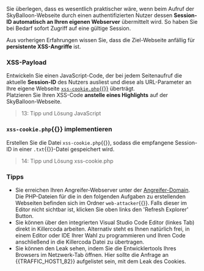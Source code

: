 Sie überlegen, dass es wesentlich praktischer wäre, wenn beim Aufruf der SkyBalloon-Webseite durch einen authentifizierten Nutzer dessen **Session-ID automatisch an Ihren eigenen Webserver** übermittelt wird. So haben Sie bei Bedarf sofort Zugriff auf eine gültige Session.

Aus vorherigen Erfahrungen wissen Sie, dass die Ziel-Webseite anfällig für **persistente XSS-Angriffe** ist.

### XSS-Payload
Entwickeln Sie einen JavaScript-Code, der bei jedem Seitenaufruf die aktuelle **Session-ID** des Nutzers ausliest und diese als URL-Parameter an Ihre eigene Webseite [`xss-cookie.php`{{}}]({{TRAFFIC_HOST1_82}}/xss-cookie.php) überträgt.  
Platzieren Sie Ihren XSS-Code **anstelle eines Highlights** auf der SkyBalloon-Webseite.

>13: Tipp und Lösung JavaScript

### `xss-cookie.php`{{}} implementieren
Erstellen Sie die Datei `xss-cookie.php`{{}}, sodass die empfangene Session-ID in einer `.txt`{{}}-Datei gespeichert wird.

>14: Tipp und Lösung xss-cookie.php

### Tipps
- Sie erreichen Ihren Angreifer-Webserver unter der [Angreifer-Domain]({{TRAFFIC_HOST1_82}}). 
Die PHP-Dateien für die in den folgenden Aufgaben zu erstellenden Webseiten befinden sich im Ordner `web-attacker`{{}}. Falls dieser im Editor nicht sichtbar ist, klicken Sie oben links den 'Refresh Explorer' Button.
- Sie können über den integrierten Visual Studio Code Editor (linkes Tab) direkt in Killercoda arbeiten. Alternativ steht es Ihnen natürlich frei, in einem Editor oder IDE Ihrer Wahl zu programmieren und Ihren Code anschließend in die Killercoda Datei zu übertragen.
- Sie können den Leak sehen, indem Sie die Entwicklertools Ihres Browsers im Netzwerk-Tab öffnen. Hier sollte die Anfrage an {{TRAFFIC_HOST1_82}} aufgelistet sein, mit dem Leak des Cookies.